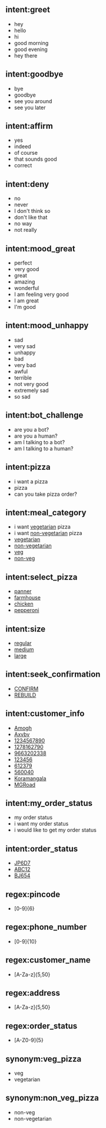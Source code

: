 ## intent:greet
- hey
- hello
- hi
- good morning
- good evening
- hey there

## intent:goodbye
- bye
- goodbye
- see you around
- see you later

## intent:affirm
- yes
- indeed
- of course
- that sounds good
- correct

## intent:deny
- no
- never
- I don't think so
- don't like that
- no way
- not really

## intent:mood_great
- perfect
- very good
- great
- amazing
- wonderful
- I am feeling very good
- I am great
- I'm good

## intent:mood_unhappy
- sad
- very sad
- unhappy
- bad
- very bad
- awful
- terrible
- not very good
- extremely sad
- so sad

## intent:bot_challenge
- are you a bot?
- are you a human?
- am I talking to a bot?
- am I talking to a human?

## intent:pizza
- i want a pizza
- pizza
- can you take pizza order?

## intent:meal_category
- i want [vegetarian](meal_category:veg_pizza) pizza
- i want [non-vegetarian](meal_category:non_veg_pizza) pizza
- [vegetarian](meal_category:veg_pizza) 
- [non-vegetarian](meal_category:non_veg_pizza)
- [veg](meal_category:veg_pizza)
- [non-veg](meal_category:non_veg_pizza)

## intent:select_pizza
- [panner](pizza_type)
- [farmhouse](pizza_type)
- [chicken](pizza_type)
- [pepperoni](pizza_type)

## intent:size
- [regular](pizza_size)
- [medium](pizza_size)
- [large](pizza_size)

## intent:seek_confirmation
- [CONFIRM](confirm_state)
- [REBUILD](confirm_state)

## intent:customer_info
- [Amogh](customer_name)
- [Axvbv](customer_name)
- [1234567890](phone_number)
- [1278162790](phone_number)
- [9663202338](phone_number)
- [123456](pincode)
- [612379](pincode)
- [560040](pincode)
- [Koramangala](address)
- [MGRoad](address)

## intent:my_order_status
- my order status
- i want my order status
- i would like to get my order status

## intent:order_status
- [JP6D7](order_id)
- [ABC12](order_id)
- [BJ654](order_id)


## regex:pincode
- [0-9]{6}

## regex:phone_number
- [0-9]{10}

## regex:customer_name
- [A-Za-z]{5,50}

## regex:address
- [A-Za-z]{5,50}

## regex:order_status
- [A-Z0-9]{5}

## synonym:veg_pizza
- veg
- vegetarian

## synonym:non_veg_pizza
- non-veg
- non-vegetarian